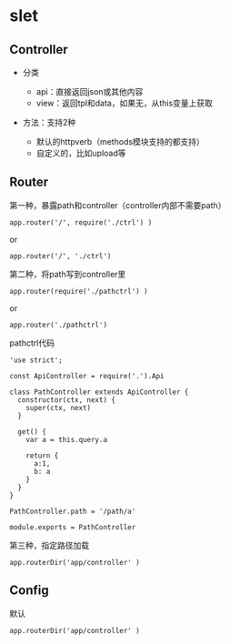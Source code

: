 # slet

## Controller

- 分类
    - api：直接返回json或其他内容
    - view：返回tpl和data，如果无，从this变量上获取

- 方法：支持2种
    - 默认的httpverb（methods模块支持的都支持）
    - 自定义的，比如upload等

## Router

第一种，暴露path和controller（controller内部不需要path）

```
app.router('/', require('./ctrl') )  
```

or

```
app.router('/', './ctrl')  
```

第二种，将path写到controller里

```
app.router(require('./pathctrl') )  
```

or

```
app.router('./pathctrl')  
```

pathctrl代码

```
'use strict';

const ApiController = require('.').Api

class PathController extends ApiController {
  constructor(ctx, next) {
    super(ctx, next)
  }
  
  get() { 
    var a = this.query.a
    
    return {
      a:1,
      b: a
    }
  } 
}

PathController.path = '/path/a'

module.exports = PathController
```

第三种，指定路径加载

```
app.routerDir('app/controller' )  
```

## Config

默认


```
app.routerDir('app/controller' )  
```


